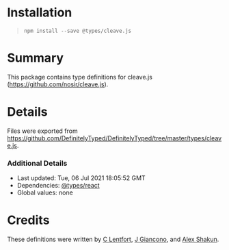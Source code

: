 # Installation
> `npm install --save @types/cleave.js`

# Summary
This package contains type definitions for cleave.js (https://github.com/nosir/cleave.js).

# Details
Files were exported from https://github.com/DefinitelyTyped/DefinitelyTyped/tree/master/types/cleave.js.

### Additional Details
 * Last updated: Tue, 06 Jul 2021 18:05:52 GMT
 * Dependencies: [@types/react](https://npmjs.com/package/@types/react)
 * Global values: none

# Credits
These definitions were written by [C Lentfort](https://github.com/clentfort), [J Giancono](https://github.com/jasongi-at-sportsbet), and [Alex Shakun](https://github.com/sashashakun).
